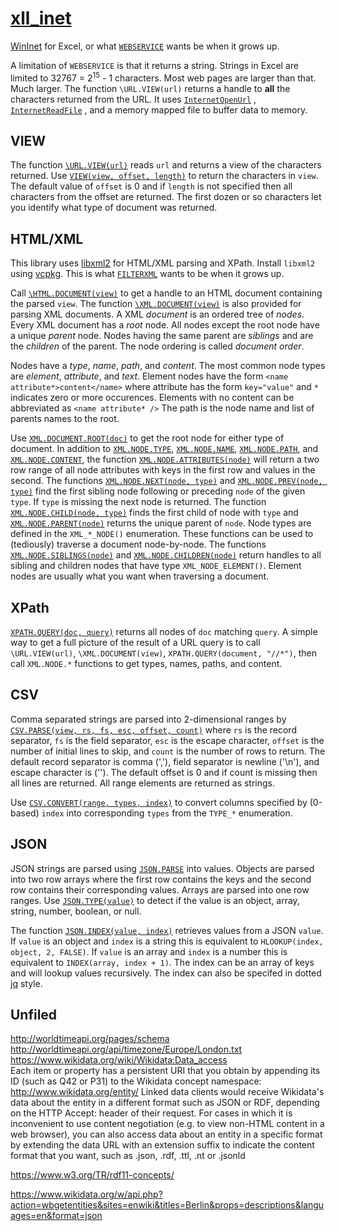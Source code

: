 # [xll_inet](https://xlladdins.github.io/xll_inet/)

[WinInet](https://docs.microsoft.com/en-us/windows/win32/wininet/portal) for Excel, or what
[`WEBSERVICE`](https://support.microsoft.com/en-us/office/webservice-function-0546a35a-ecc6-4739-aed7-c0b7ce1562c4)
wants be when it grows up.

A limitation of `WEBSERVICE` is that it returns a string. Strings in Excel are
limited to 32767 = 2<sup>15</sup> - 1 characters. Most web pages are larger
than that. Much larger. The function `\URL.VIEW(url)` returns a handle 
to **all** the characters returned from the URL. It uses 
[`InternetOpenUrl`](https://docs.microsoft.com/en-us/windows/win32/api/wininet/nf-wininet-internetopenurla)
, [`InternetReadFile`](https://docs.microsoft.com/en-us/windows/win32/api/wininet/nf-wininet-internetreadfile)
, and a memory mapped file to buffer data to memory.

## VIEW

The function [`\URL.VIEW(url)`](https://xlladdins.github.io/xll_inet/_URL.VIEW.html) reads `url` and returns a view of the characters returned.
Use [`VIEW(view, offset, length)`](https://xlladdins.github.io/xll_inet/VIEW.html) to return the characters in `view`. The default value
of `offset` is 0 and if `length` is not specified then all characters from the offset
are returned. The first dozen or so characters let you identify what type of
document was returned.

## HTML/XML

This library uses [libxml2](http://xmlsoft.org/downloads.html) for HTML/XML parsing and XPath.
Install `libxml2` using [vcpkg](https://vcpkg.io/en/).
This is what [`FILTERXML`](https://support.microsoft.com/en-us/office/filterxml-function-4df72efc-11ec-4951-86f5-c1374812f5b7)
wants to be when it grows up.

Call [`\HTML.DOCUMENT(view)`](https://xlladdins.github.io/xll_inet/_HTML.DOCUMENT.html) to get a handle to an HTML document containing
the parsed `view`. 
The function [`\XML.DOCUMENT(view)`](https://xlladdins.github.io/xll_inet/_XML.DOCUMENT.html) is also provided for parsing XML documents.
A XML _document_ is an ordered tree of _nodes_.
Every XML document has a _root_ node.
All nodes except the root node have a unique _parent_ node.
Nodes having the same parent are _siblings_ and are the _children_ of the parent.
The node ordering is called _document order_.

Nodes have a _type_, _name_, _path_, and _content_.
The most common node types are _element_, _attribute_, and _text_.
Element nodes have the form `<name attribute*>content</name>` where
attribute has the form `key="value"` and `*` indicates zero or
more occurences. Elements with no content can be
abbreviated as `<name attribute* />`
The path is the node name and list of
parents names to the root.

Use [`XML.DOCUMENT.ROOT(doc)`](https://xlladdins.github.io/xll_inet/XML.DOCUMENT.ROOT.html) to get the root node for either type of document.
In addition to [`XML.NODE.TYPE`](https://xlladdins.github.io/xll_inet/XML.NODE.TYPE.html), 
[`XML.NODE.NAME`](https://xlladdins.github.io/xll_inet/XML.NODE.NAME.html),
[`XML.NODE.PATH`](https://xlladdins.github.io/xll_inet/XML.NODE.PATH.html), 
and [`XML.NODE.CONTENT`](https://xlladdins.github.io/xll_inet/XML.NODE.CONTENT.html),
the function [`XML.NODE.ATTRIBUTES(node)`](https://xlladdins.github.io/xll_inet/XML.NODE.ATTRIBUTES.html) will return a two row range of
all node attributes with keys in the first row and values in the second.
The functions [`XML.NODE.NEXT(node, type)`](https://xlladdins.github.io/xll_inet/XML.NODE.NEXT.html) 
and [`XML.NODE.PREV(node, type)`](https://xlladdins.github.io/xll_inet/XML.NODE.PREV.html)
find the first sibling node following or preceding `node`
of the given `type`. If `type` is missing the next node is returned.
The function [`XML.NODE.CHILD(node, type)`](https://xlladdins.github.io/xll_inet/XML.NODE.CHILD.html) finds the first child of node
with `type` and [`XML.NODE.PARENT(node)`](https://xlladdins.github.io/xll_inet/XML.NODE.PARENT.html) returns the unique parent of `node`. 
Node types are defined in the `XML_*_NODE()` enumeration.
These functions can be used to (tediously) traverse a document node-by-node.
The functions [`XML.NODE.SIBLINGS(node)`](https://xlladdins.github.io/xll_inet/XML.NODE.SIBLINGS.html) 
and [`XML.NODE.CHILDREN(node)`](https://xlladdins.github.io/xll_inet/XML.NODE.CHILDREN.html)
return handles to all sibling and children nodes that have type `XML_NODE_ELEMENT()`.
Element nodes are usually what you want when traversing a document.

## XPath

[`XPATH.QUERY(doc, query)`](https://xlladdins.github.io/xll_inet/XPATH.QUERY.html) returns all nodes of `doc` matching `query`.
A simple way to get a full picture of the result of a URL query is to
call `\URL.VIEW(url)`, `\XML.DOCUMENT(view)`, `XPATH.QUERY(document, "//*")`,
then call `XML.NODE.*` functions to get types, names, paths, and content.

## CSV

Comma separated strings are parsed into 2-dimensional ranges by 
[`CSV.PARSE(view, rs, fs, esc, offset, count)`](https://xlladdins.github.io/xll_inet/CSV.PARSE.html) where `rs` is the record
separator, `fs` is the field separator, `esc` is the escape character,
`offset` is the number of initial lines to skip, and `count` is the
number of rows to return. The default record separator is comma (','),
field separator is newline ('\n'), and escape character is ('\').
The default offset is 0 and if count is missing then all lines are
returned. All range elements are returned as strings.

Use [`CSV.CONVERT(range, types, index)`](https://xlladdins.github.io/xll_inet/CSV.CONVERT.html) to convert columns specified
by (0-based) `index` into corresponding `types` from the `TYPE_*` enumeration.

## JSON

JSON strings are parsed using [`JSON.PARSE`](https://xlladdins.github.io/xll_inet/JSON.PARSE.html) into values. Objects are
parsed into two row arrays where the first row contains the keys and
the second row contains their corresponding values. Arrays are parsed
into one row ranges. Use [`JSON.TYPE(value)`](https://xlladdins.github.io/xll_inet/JSON.TYPE.html) to detect if the value
is an object, array, string, number, boolean, or null.

The function [`JSON.INDEX(value, index)`](https://xlladdins.github.io/xll_inet/JSON.INDEX.html) retrieves values from a JSON `value`.
If `value` is an object and `index` is a string this is equivalent to `HLOOKUP(index, object, 2, FALSE)`.
If `value` is an array and `index` is a number this is equivalent to `INDEX(array, index + 1)`.
The index can be an array of keys and will lookup values recursively.
The index can also be specifed in dotted [jq](https://stedolan.github.io/jq/) style.

## Unfiled

http://worldtimeapi.org/pages/schema  
http://worldtimeapi.org/api/timezone/Europe/London.txt  
https://www.wikidata.org/wiki/Wikidata:Data_access  
Each item or property has a persistent URI that you obtain by appending its ID (such as Q42 or P31) to the Wikidata concept namespace: http://www.wikidata.org/entity/
Linked data clients would receive Wikidata's data about the entity in a different format such as JSON or RDF, depending on the HTTP Accept: header of their request. 
For cases in which it is inconvenient to use content negotiation (e.g. to view non-HTML content in a web browser), you can also access data about an entity in a specific format by extending the data URL with an extension suffix to indicate the content format that you want, such as .json, .rdf, .ttl, .nt or .jsonld

https://www.w3.org/TR/rdf11-concepts/

https://www.wikidata.org/w/api.php?action=wbgetentities&sites=enwiki&titles=Berlin&props=descriptions&languages=en&format=json
